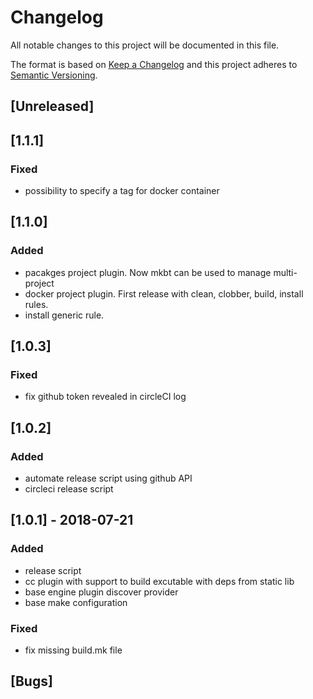 # Changelog

All notable changes to this project will be documented in this file.

The format is based on [Keep a Changelog](http://keepachangelog.com/en/1.0.0/)
and this project adheres to [Semantic Versioning](http://semver.org/spec/v2.0.0.html).

## [Unreleased]

## [1.1.1]

### Fixed

* possibility to specify a tag for docker container

## [1.1.0]

### Added

* pacakges project plugin. Now mkbt can be used to manage multi-project
* docker project plugin. First release with clean, clobber, build, install rules. 
* install generic rule.

## [1.0.3]

### Fixed

* fix github token revealed in circleCI log

## [1.0.2]

### Added

* automate release script using github API
* circleci release script

## [1.0.1] - 2018-07-21

### Added

* release script
* cc plugin with support to build excutable with deps from static lib
* base engine plugin discover provider
* base make configuration

### Fixed

* fix missing build.mk file

## [Bugs]
